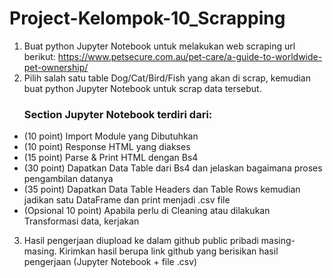 # Project-Kelompok-10_Scrapping
1. Buat python Jupyter Notebook untuk melakukan web scraping url berikut:
https://www.petsecure.com.au/pet-care/a-guide-to-worldwide-pet-ownership/ 
2. Pilih salah satu table Dog/Cat/Bird/Fish yang akan di scrap, kemudian buat python Jupyter Notebook untuk scrap data tersebut.
   ### Section Jupyter Notebook terdiri dari: 
- (10 point) Import Module yang Dibutuhkan
- (10 point) Response HTML yang diakses
- (15 point) Parse & Print HTML dengan Bs4
- (30 point) Dapatkan Data Table dari Bs4 dan jelaskan bagaimana proses pengambilan datanya
- (35 point) Dapatkan Data Table Headers dan Table Rows kemudian jadikan satu DataFrame dan print menjadi .csv file
- (Opsional 10 point) Apabila perlu di Cleaning atau dilakukan Transformasi data, kerjakan
 
3. Hasil pengerjaan diupload ke dalam github public pribadi masing-masing. Kirimkan hasil berupa link github yang berisikan hasil pengerjaan (Jupyter Notebook + file .csv)
